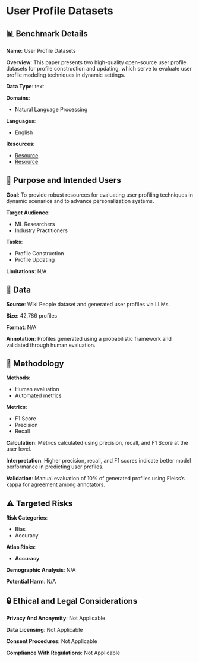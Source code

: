 # User Profile Datasets

## 📊 Benchmark Details

**Name**: User Profile Datasets

**Overview**: This paper presents two high-quality open-source user profile datasets for profile construction and updating, which serve to evaluate user profile modeling techniques in dynamic settings.

**Data Type**: text

**Domains**:
- Natural Language Processing

**Languages**:
- English

**Resources**:
- [Resource](https://huggingface.co/datasets/Nusrat1234/UserProfileConstruction)
- [Resource](https://huggingface.co/datasets/Nusrat1234/UserProfileUpdate)

## 🎯 Purpose and Intended Users

**Goal**: To provide robust resources for evaluating user profiling techniques in dynamic scenarios and to advance personalization systems.

**Target Audience**:
- ML Researchers
- Industry Practitioners

**Tasks**:
- Profile Construction
- Profile Updating

**Limitations**: N/A

## 💾 Data

**Source**: Wiki People dataset and generated user profiles via LLMs.

**Size**: 42,786 profiles

**Format**: N/A

**Annotation**: Profiles generated using a probabilistic framework and validated through human evaluation.

## 🔬 Methodology

**Methods**:
- Human evaluation
- Automated metrics

**Metrics**:
- F1 Score
- Precision
- Recall

**Calculation**: Metrics calculated using precision, recall, and F1 Score at the user level.

**Interpretation**: Higher precision, recall, and F1 scores indicate better model performance in predicting user profiles.

**Validation**: Manual evaluation of 10% of generated profiles using Fleiss’s kappa for agreement among annotators.

## ⚠️ Targeted Risks

**Risk Categories**:
- Bias
- Accuracy

**Atlas Risks**:
- **Accuracy**

**Demographic Analysis**: N/A

**Potential Harm**: N/A

## 🔒 Ethical and Legal Considerations

**Privacy And Anonymity**: Not Applicable

**Data Licensing**: Not Applicable

**Consent Procedures**: Not Applicable

**Compliance With Regulations**: Not Applicable

